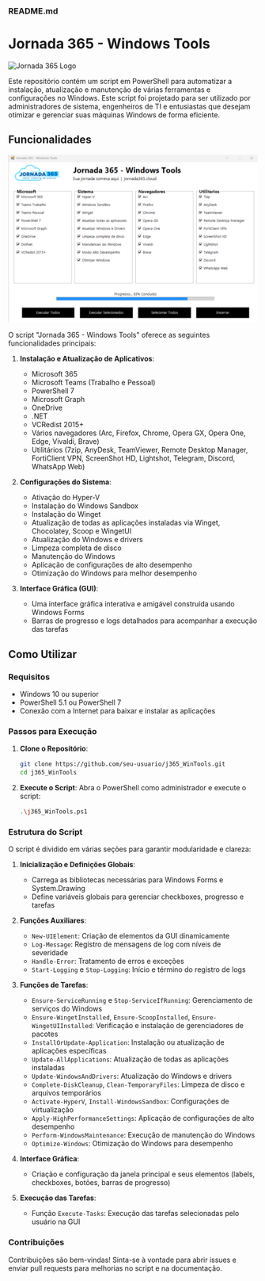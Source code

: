 ### README.md

# Jornada 365 - Windows Tools

![Jornada 365 Logo](https://jornada365.cloud/wp-content/uploads/2024/03/Logotipo-Jornada-365-Home.png)

Este repositório contém um script em PowerShell para automatizar a instalação, atualização e manutenção de várias ferramentas e configurações no Windows. Este script foi projetado para ser utilizado por administradores de sistema, engenheiros de TI e entusiastas que desejam otimizar e gerenciar suas máquinas Windows de forma eficiente.

## Funcionalidades

![Jornada 365 Logo](https://github.com/sesantanajr/j365_WinTools/blob/main/Jornada365-WindowsTools.png)

O script "Jornada 365 - Windows Tools" oferece as seguintes funcionalidades principais:

1. **Instalação e Atualização de Aplicativos**:
   - Microsoft 365
   - Microsoft Teams (Trabalho e Pessoal)
   - PowerShell 7
   - Microsoft Graph
   - OneDrive
   - .NET
   - VCRedist 2015+
   - Vários navegadores (Arc, Firefox, Chrome, Opera GX, Opera One, Edge, Vivaldi, Brave)
   - Utilitários (7zip, AnyDesk, TeamViewer, Remote Desktop Manager, FortiClient VPN, ScreenShot HD, Lightshot, Telegram, Discord, WhatsApp Web)

2. **Configurações do Sistema**:
   - Ativação do Hyper-V
   - Instalação do Windows Sandbox
   - Instalação do Winget
   - Atualização de todas as aplicações instaladas via Winget, Chocolatey, Scoop e WingetUI
   - Atualização do Windows e drivers
   - Limpeza completa de disco
   - Manutenção do Windows
   - Aplicação de configurações de alto desempenho
   - Otimização do Windows para melhor desempenho

3. **Interface Gráfica (GUI)**:
   - Uma interface gráfica interativa e amigável construída usando Windows Forms
   - Barras de progresso e logs detalhados para acompanhar a execução das tarefas

## Como Utilizar

### Requisitos

- Windows 10 ou superior
- PowerShell 5.1 ou PowerShell 7
- Conexão com a Internet para baixar e instalar as aplicações

### Passos para Execução

1. **Clone o Repositório**:
   ```sh
   git clone https://github.com/seu-usuario/j365_WinTools.git
   cd j365_WinTools
   ```

2. **Execute o Script**:
   Abra o PowerShell como administrador e execute o script:
   ```sh
   .\j365_WinTools.ps1
   ```

### Estrutura do Script

O script é dividido em várias seções para garantir modularidade e clareza:

1. **Inicialização e Definições Globais**:
   - Carrega as bibliotecas necessárias para Windows Forms e System.Drawing
   - Define variáveis globais para gerenciar checkboxes, progresso e tarefas

2. **Funções Auxiliares**:
   - `New-UIElement`: Criação de elementos da GUI dinamicamente
   - `Log-Message`: Registro de mensagens de log com níveis de severidade
   - `Handle-Error`: Tratamento de erros e exceções
   - `Start-Logging` e `Stop-Logging`: Início e término do registro de logs

3. **Funções de Tarefas**:
   - `Ensure-ServiceRunning` e `Stop-ServiceIfRunning`: Gerenciamento de serviços do Windows
   - `Ensure-WingetInstalled`, `Ensure-ScoopInstalled`, `Ensure-WingetUIInstalled`: Verificação e instalação de gerenciadores de pacotes
   - `InstallOrUpdate-Application`: Instalação ou atualização de aplicações específicas
   - `Update-AllApplications`: Atualização de todas as aplicações instaladas
   - `Update-WindowsAndDrivers`: Atualização do Windows e drivers
   - `Complete-DiskCleanup`, `Clean-TemporaryFiles`: Limpeza de disco e arquivos temporários
   - `Activate-HyperV`, `Install-WindowsSandbox`: Configurações de virtualização
   - `Apply-HighPerformanceSettings`: Aplicação de configurações de alto desempenho
   - `Perform-WindowsMaintenance`: Execução de manutenção do Windows
   - `Optimize-Windows`: Otimização do Windows para desempenho

4. **Interface Gráfica**:
   - Criação e configuração da janela principal e seus elementos (labels, checkboxes, botões, barras de progresso)

5. **Execução das Tarefas**:
   - Função `Execute-Tasks`: Execução das tarefas selecionadas pelo usuário na GUI

### Contribuições

Contribuições são bem-vindas! Sinta-se à vontade para abrir issues e enviar pull requests para melhorias no script e na documentação.
